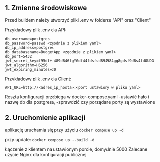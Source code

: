 ## 1. Zmienne środowiskowe
Przed buildem należy utworzyć pliki .env w folderze "API" oraz "Client"

Przykładowy plik .env dla API:
```
db_username=postgres
db_password=passwd <zgodnie z plikiem yaml>
db_ip_address=postgres
db_databasename=BudgetApp <zgodnie z plikiem yaml>
db_port=5432
jwt_secret_key=f95df+f489d846fgYGdf44fdsfsd894984gg8gdsf9d8s4fdOUDG
jwt_algorithm=HS256
jwt_expiring_minutes=30
```

Przykładowy plik .env dla Client:
```
API_URL=http://<adres_ip_hosta>:<port ustawiony w pliku yaml>
```

Reszta konfiguracji przebiega w docker-compose.yaml
-ustawić hało i nazwę db dla postgresa,
-sprawdzić czy porządane porty są wystawione

## 2. Uruchomienie aplikacji

aplikację uruchamia się przy użyciu
`docker compose up -d`

przy update:
`docker compose up --build -d`

Łączenie z klientem na ustawionym porcie, domyślnie 5000
Zalecane użycie Nginx dla konfiguracji publicznej
